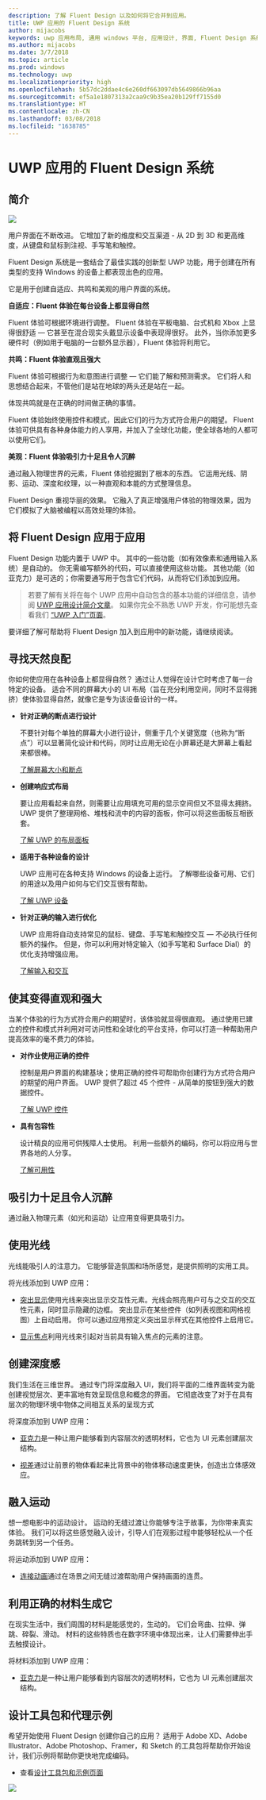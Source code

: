 ```yaml
---
description: 了解 Fluent Design 以及如何将它合并到应用。
title: UWP 应用的 Fluent Design 系统
author: mijacobs
keywords: uwp 应用布局, 通用 windows 平台, 应用设计, 界面, Fluent Design 系统
ms.author: mijacobs
ms.date: 3/7/2018
ms.topic: article
ms.prod: windows
ms.technology: uwp
ms.localizationpriority: high
ms.openlocfilehash: 5b57dc2ddae4c6e260df663097db5649866b96aa
ms.sourcegitcommit: ef5a1e1807313a2caa9c9b35ea20b129ff7155d0
ms.translationtype: HT
ms.contentlocale: zh-CN
ms.lasthandoff: 03/08/2018
ms.locfileid: "1638785"
---
```

# <a name="the-fluent-design-system-for-uwp-apps"></a>UWP 应用的 Fluent Design 系统

## <a name="introduction"></a>简介

<img src="images/fluentdesign-app-header.jpg" alt=" " />

用户界面在不断改进。 它增加了新的维度和交互渠道 - 从 2D 到 3D 和更高维度，从键盘和鼠标到注视、手写笔和触控。  

Fluent Design 系统是一套结合了最佳实践的创新型 UWP 功能，用于创建在所有类型的支持 Windows 的设备上都表现出色的应用。

它是用于创建自适应、共鸣和美观的用户界面的系统。 

**自适应：Fluent 体验在每台设备上都显得自然**

Fluent 体验可根据环境进行调整。 Fluent 体验在平板电脑、台式机和 Xbox 上显得很舒适 &mdash; 它甚至在混合现实头戴显示设备中表现得很好。 此外，当你添加更多硬件时（例如用于电脑的一台额外显示器），Fluent 体验将利用它。 

**共鸣：Fluent 体验直观且强大**

Fluent 体验可根据行为和意图进行调整 &mdash; 它们能了解和预测需求。 它们将人和思想结合起来，不管他们是站在地球的两头还是站在一起。 

体现共鸣就是在正确的时间做正确的事情。 

Fluent 体验始终使用控件和模式，因此它们的行为方式符合用户的期望。 Fluent 体验可供具有各种身体能力的人享用，并加入了全球化功能，使全球各地的人都可以使用它们。 

**美观：Fluent 体验吸引力十足且令人沉醉** 

通过融入物理世界的元素，Fluent 体验挖掘到了根本的东西。 它运用光线、阴影、运动、深度和纹理，以一种直观和本能的方式整理信息。 

Fluent Design 重视华丽的效果。 它融入了真正增强用户体验的物理效果，因为它们模拟了大脑被编程以高效处理的体验。 

## <a name="applying-fluent-design-to-your-app"></a>将 Fluent Design 应用于应用

Fluent Design 功能内置于 UWP 中。 其中的一些功能（如有效像素和通用输入系统）是自动的。 你无需编写额外的代码，可以直接使用这些功能。 其他功能（如亚克力）是可选的；你需要通写用于包含它们代码，从而将它们添加到应用。 

> 若要了解有关将在每个 UWP 应用中自动包含的基本功能的详细信息，请参阅 [UWP 应用设计简介文章](../basics/design-and-ui-intro.md)。 如果你完全不熟悉 UWP 开发，你可能想先查看我们 [“UWP 入门”页面](https://developer.microsoft.com/windows/apps/getstarted)。 

要详细了解可帮助将 Fluent Design 加入到应用中的新功能，请继续阅读。

## <a name="find-a-natural-fit"></a>寻找天然良配

你如何使应用在各种设备上都显得自然？ 通过让人觉得在设计它时考虑了每一台特定的设备。 适合不同的屏幕大小的 UI 布局（旨在充分利用空间，同时不显得拥挤）使体验显得自然，就像它是专为该设备设计的一样。 

*  **针对正确的断点进行设计**

    不要针对每个单独的屏幕大小进行设计，侧重于几个关键宽度（也称为“断点”）可以显著简化设计和代码，同时让应用无论在小屏幕还是大屏幕上看起来都很棒。

    [了解屏幕大小和断点](/windows/uwp/design/layout/screen-sizes-and-breakpoints-for-responsive-design)

*  **创建响应式布局**

    要让应用看起来自然，则需要让应用填充可用的显示空间但又不显得太拥挤。 UWP 提供了整理网格、堆栈和流中的内容的面板，你可以将这些面板互相嵌套。

    [了解 UWP 的布局面板](/windows/uwp/design/layout/layout-panels)

* **适用于各种设备的设计**

    UWP 应用可在各种支持 Windows 的设备上运行。 了解哪些设备可用、它们的用途以及用户如何与它们交互很有帮助。

    [了解 UWP 设备](/windows/uwp/design/devices/)

* **针对正确的输入进行优化**

    UWP 应用将自动支持常见的鼠标、键盘、手写笔和触控交互 &mdash; 不必执行任何额外的操作。 但是，你可以利用对特定输入（如手写笔和 Surface Dial）的优化支持增强应用。

    [了解输入和交互](/windows/uwp/design/input/input-primer)


## <a name="make-it-intuitive-and-powerful"></a>使其变得直观和强大

当某个体验的行为方式符合用户的期望时，该体验就显得很直观。 通过使用已建立的控件和模式并利用对可访问性和全球化的平台支持，你可以打造一种帮助用户提高效率的毫不费力的体验。 

* **对作业使用正确的控件**

    控制是用户界面的构建基块；使用正确的控件可帮助你创建行为方式符合用户的期望的用户界面。  UWP 提供了超过 45 个控件 - 从简单的按钮到强大的数据控件。 

    [了解 UWP 控件](/windows/uwp/design/controls-and-patterns/)

* **具有包容性** 

    设计精良的应用可供残障人士使用。 利用一些额外的编码，你可以将应用与世界各地的人分享。

    [了解可用性](/windows/uwp/design/usability/)


## <a name="be-engaging-and-immersive"></a>吸引力十足且令人沉醉 

通过融入物理元素（如光和运动）让应用变得更具吸引力。 

## <a name="use-light"></a>使用光线

光线能吸引人的注意力。 它能够营造氛围和场所感觉，是提供照明的实用工具。
        
将光线添加到 UWP 应用：
        
* [突出显示](../style/reveal.md)使用光线来突出显示交互性元素。光线会照亮用户可与之交互的交互性元素，同时显示隐藏的边框。 突出显示在某些控件（如列表视图和网格视图）上自动启用。 你可以通过应用预定义突出显示样式在其他控件上启用它。 

* [显示焦点](../style/reveal-focus.md)利用光线来引起对当前具有输入焦点的元素的注意。  

## <a name="create-a-sense-of-depth"></a>创建深度感

我们生活在三维世界。 通过专门将深度融入 UI，我们将平面的二维界面转变为能创建视觉层次、更丰富地有效呈现信息和概念的界面。 它彻底改变了对于在具有层次的物理环境中物体之间相互关系的呈现方式

将深度添加到 UWP 应用：

* [亚克力](../style/acrylic.md)是一种让用户能够看到内容层次的透明材料，它也为 UI 元素创建层次结构。

* [视差](../motion/parallax.md)通过让前景的物体看起来比背景中的物体移动速度更快，创造出立体感效应。

## <a name="incorporate-motion"></a>融入运动

想一想电影中的运动设计。 运动的无缝过渡让你能够专注于故事，为你带来真实体验。 我们可以将这些感觉融入设计，引导人们在观影过程中能够轻松从一个任务跳转到另一个任务。

将运动添加到 UWP 应用：

* [连接动画](../motion/connected-animation.md)通过在场景之间无缝过渡帮助用户保持画面的连贯。 

## <a name="build-it-with-the-right-material"></a>利用正确的材料生成它

在现实生活中，我们周围的材料是能感觉的，生动的。 它们会弯曲、拉伸、弹跳、碎裂、滑动。 材料的这些特质也在数字环境中体现出来，让人们需要伸出手去触摸设计。

将材料添加到 UWP 应用： 
        
* [亚克力](../style/acrylic.md)是一种让用户能够看到内容层次的透明材料，它也为 UI 元素创建层次结构。 

## <a name="design-toolkits-and-code-samples"></a>设计工具包和代理示例

希望开始使用 Fluent Design 创建你自己的应用？ 适用于 Adobe XD、Adobe Illustrator、Adobe Photoshop、Framer，和 Sketch 的工具包将帮助你开始设计，我们示例将帮助你更快地完成编码。

* 查看[设计工具包和示例页面](/windows/uwp/design/downloads/)

<img src="images/fluentdesign_header.png" alt=" " />








